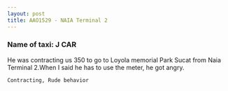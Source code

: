 ```yaml
---
layout: post
title: AAO1529 - NAIA Terminal 2
---
```


### Name of taxi: J CAR

He was contracting us 350 to go to Loyola memorial Park Sucat from Naia Terminal 2.When I said he has to use the meter, he got angry.

```Contracting, Rude behavior```
